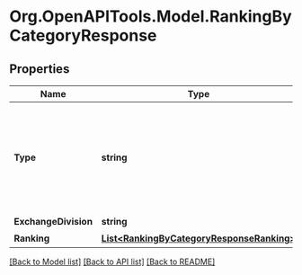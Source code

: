 # Org.OpenAPITools.Model.RankingByCategoryResponse
## Properties

Name | Type | Description | Notes
------------ | ------------- | ------------- | -------------
**Type** | **string** | 種別&lt;br&gt; ※業種別値上がり率、業種別値下がり率の場合、市場は「null」になります | [optional] 
**ExchangeDivision** | **string** | 市場 | [optional] 
**Ranking** | [**List&lt;RankingByCategoryResponseRanking&gt;**](RankingByCategoryResponseRanking.md) | ランキング | [optional] 

[[Back to Model list]](../README.md#documentation-for-models) [[Back to API list]](../README.md#documentation-for-api-endpoints) [[Back to README]](../README.md)


